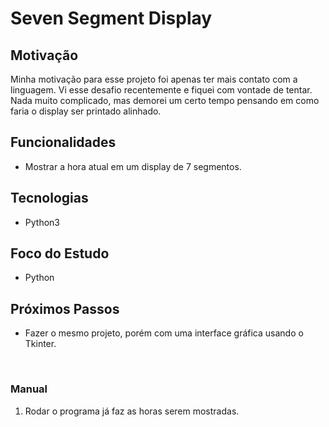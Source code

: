 # Seven Segment Display

## Motivação

Minha motivação para esse projeto foi apenas ter mais contato com a linguagem. Vi esse desafio recentemente e fiquei com vontade de tentar. Nada muito complicado, mas demorei um certo tempo pensando em como faria o display ser printado alinhado.

## Funcionalidades

- Mostrar a hora atual em um display de 7 segmentos.

## Tecnologias 

- Python3

## Foco do Estudo

- Python

## Próximos Passos 

- Fazer o mesmo projeto, porém com uma interface gráfica usando o Tkinter.

<br>

### Manual

1. Rodar o programa já faz as horas serem mostradas.
